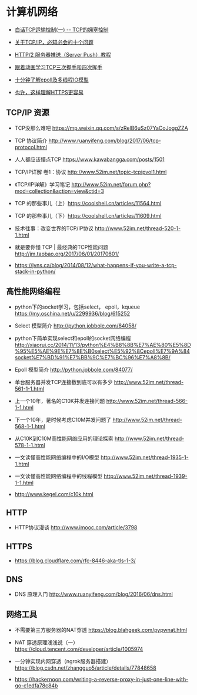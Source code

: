 # 计算机网络

- [白话TCP运输控制(一) -- TCP的拥塞控制](https://blog.csdn.net/zxm342698145/article/details/80998692)

- [关于TCP/IP，必知必会的十个问题](https://mp.weixin.qq.com/s/qn5fw8yHvjBou6Ps2Xo9Lw)
- [HTTP/2 服务器推送（Server Push）教程](http://www.ruanyifeng.com/blog/2018/03/http2_server_push.html)
- [跟着动画学习TCP三次握手和四次挥手](https://mp.weixin.qq.com/s/pSrKbVryn71kDVIXUtpXMA)
- [十分钟了解epoll及多线程IO模型](https://mp.weixin.qq.com/s/7s7INzemjLFr7pd9Rx03Ww)
- [也许，这样理解HTTPS更容易](http://showme.codes/2017-02-20/understand-https/)


## TCP/IP 资源

- TCP没那么难吧 https://mp.weixin.qq.com/s/zRelB6uSz07YaCoJoggZZA

- TCP 协议简介 http://www.ruanyifeng.com/blog/2017/06/tcp-protocol.html
- 人人都应该懂点TCP https://www.kawabangga.com/posts/1501
- TCP/IP详解 卷1：协议 http://www.52im.net/topic-tcpipvol1.html
- 《TCP/IP详解》学习笔记 http://www.52im.net/forum.php?mod=collection&action=view&ctid=3
- TCP 的那些事儿（上）https://coolshell.cn/articles/11564.html
- TCP 的那些事儿（下）https://coolshell.cn/articles/11609.html
- 技术往事：改变世界的TCP/IP协议 http://www.52im.net/thread-520-1-1.html
- 就是要你懂 TCP | 最经典的TCP性能问题 http://jm.taobao.org/2017/06/01/20170601/
- https://jvns.ca/blog/2014/08/12/what-happens-if-you-write-a-tcp-stack-in-python/



## 高性能网络编程

- python下的socket学习，包括select， epoll，kqueue https://my.oschina.net/u/2299936/blog/615252
- Select 模型简介
 http://python.jobbole.com/84058/

- python下简单实现select和epoll的socket网络编程 http://xiaorui.cc/2014/11/13/python%E4%B8%8B%E7%AE%80%E5%8D%95%E5%AE%9E%E7%8E%B0select%E5%92%8Cepoll%E7%9A%84socket%E7%BD%91%E7%BB%9C%E7%BC%96%E7%A8%8B/

- Epoll 模型简介
 http://python.jobbole.com/84077/
- 单台服务器并发TCP连接数到底可以有多少 http://www.52im.net/thread-561-1-1.html
- 上一个10年，著名的C10K并发连接问题 http://www.52im.net/thread-566-1-1.html
- 下一个10年，是时候考虑C10M并发问题了 http://www.52im.net/thread-568-1-1.html
- 从C10K到C10M高性能网络应用的理论探索 http://www.52im.net/thread-578-1-1.html
- 一文读懂高性能网络编程中的I/O模型 http://www.52im.net/thread-1935-1-1.html
- 一文读懂高性能网络编程中的线程模型 http://www.52im.net/thread-1939-1-1.html
- http://www.kegel.com/c10k.html

## HTTP

- HTTP协议漫谈 http://www.imooc.com/article/3798

## HTTPS

- https://blog.cloudflare.com/rfc-8446-aka-tls-1-3/

## DNS

- DNS 原理入门 http://www.ruanyifeng.com/blog/2016/06/dns.html


## 网络工具

- 不需要第三方服务器的NAT穿透 https://blog.blahgeek.com/pypwnat.html

- NAT 穿透原理浅浅说（一）
 https://cloud.tencent.com/developer/article/1005974

- 一分钟实现内网穿透（ngrok服务器搭建） https://blog.csdn.net/zhangguo5/article/details/77848658

- https://hackernoon.com/writing-a-reverse-proxy-in-just-one-line-with-go-c1edfa78c84b
